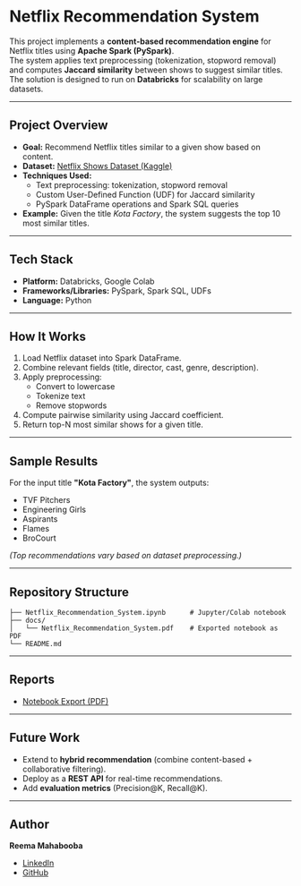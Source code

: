 # Netflix Recommendation System

This project implements a **content-based recommendation engine** for Netflix titles using **Apache Spark (PySpark)**.  
The system applies text preprocessing (tokenization, stopword removal) and computes **Jaccard similarity** between shows to suggest similar titles.  
The solution is designed to run on **Databricks** for scalability on large datasets.

---

## Project Overview
- **Goal:** Recommend Netflix titles similar to a given show based on content.  
- **Dataset:** [Netflix Shows Dataset (Kaggle)](https://www.kaggle.com/datasets/shivamb/netflix-shows)  
- **Techniques Used:**
  - Text preprocessing: tokenization, stopword removal
  - Custom User-Defined Function (UDF) for Jaccard similarity
  - PySpark DataFrame operations and Spark SQL queries
- **Example:** Given the title *Kota Factory*, the system suggests the top 10 most similar titles.

---

## Tech Stack
- **Platform:** Databricks, Google Colab  
- **Frameworks/Libraries:** PySpark, Spark SQL, UDFs  
- **Language:** Python  

---

## How It Works
1. Load Netflix dataset into Spark DataFrame.  
2. Combine relevant fields (title, director, cast, genre, description).  
3. Apply preprocessing:
   - Convert to lowercase
   - Tokenize text
   - Remove stopwords  
4. Compute pairwise similarity using Jaccard coefficient.  
5. Return top-N most similar shows for a given title.

---

## Sample Results
For the input title **"Kota Factory"**, the system outputs:  
- TVF Pitchers  
- Engineering Girls  
- Aspirants  
- Flames  
- BroCourt  

*(Top recommendations vary based on dataset preprocessing.)*

---

## Repository Structure
```
├── Netflix_Recommendation_System.ipynb      # Jupyter/Colab notebook
├── docs/
│   └── Netflix_Recommendation_System.pdf    # Exported notebook as PDF
└── README.md
```

---

## Reports
- [Notebook Export (PDF)](docs/Netflix_Recommendation_System.pdf)

---

## Future Work
- Extend to **hybrid recommendation** (combine content-based + collaborative filtering).  
- Deploy as a **REST API** for real-time recommendations.  
- Add **evaluation metrics** (Precision@K, Recall@K).  

---

##  Author
**Reema Mahabooba**  
- [LinkedIn](https://www.linkedin.com/in/reema-mahabooba/)  
- [GitHub](https://github.com/rmaha007)
